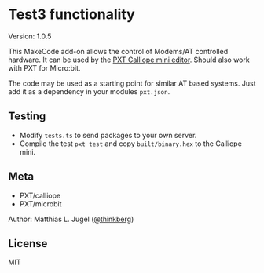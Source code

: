 # Test3 functionality

Version: 1.0.5

This MakeCode add-on allows the control of Modems/AT controlled hardware.
It can be used by the [PXT Calliope mini editor](https://pxt.calliope.cc/). Should also work
with PXT for Micro:bit.

The code may be used as a starting point for similar AT based systems. Just add it as a 
dependency in your modules `pxt.json`.

## Testing

- Modify `tests.ts` to send packages to your own server.
- Compile the test `pxt test` and copy `built/binary.hex` to the Calliope mini.

## Meta

- PXT/calliope
- PXT/microbit

Author: Matthias L. Jugel ([@thinkberg](https://twitter.com/thinkberg))

## License

MIT